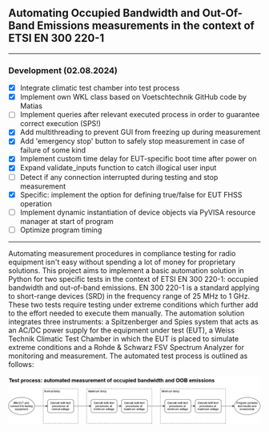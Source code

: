 ## Automating Occupied Bandwidth and Out-Of-Band Emissions measurements in the context of ETSI EN 300 220-1

---
### Development (02.08.2024)

- [x] Integrate climatic test chamber into test process
- [x] Implement own WKL class based on Voetschtechnik GitHub code by Matias
- [ ] Implement queries after relevant executed process in order to guarantee correct execution (SPS!)
- [x] Add multithreading to prevent GUI from freezing up during measurement
- [x] Add 'emergency stop' button to safely stop measurement in case of failure of some kind
- [x] Implement custom time delay for EUT-specific boot time after power on
- [x] Expand validate_inputs function to catch illogical user input
- [ ] Detect if any connection interrupted during testing and stop measurement
- [x] Specific: implement the option for defining true/false for EUT FHSS operation
- [ ] Implement dynamic instantiation of device objects via PyVISA resource manager at start of program
- [ ] Optimize program timing

---

Automating measurement procedures in compliance testing for radio equipment isn't easy without spending a lot of money for proprietary solutions. This project aims to implement a basic automation solution in Python for two specific tests in the context of ETSI EN 300 220-1: occupied bandwidth and out-of-band emissions. EN 300 220-1 is a standard applying to short-range devices (SRD) in the frequency range of 25 MHz to 1 GHz. These two tests require testing under extreme conditions which further add to the effort needed to execute them manually. The automation solution integrates three instruments: a Spitzenberger and Spies system that acts as an AC/DC power supply for the equipment under test (EUT), a Weiss Technik Climatic Test Chamber in which the EUT is placed to simulate extreme conditions and a Rohde & Schwarz FSV Spectrum Analyzer for monitoring and measurement. The automated test process is outlined as follows:

<div style="text-align: center;"><img src="media/testprocess_OB-OOB.png" alt="Automated Test Process Diagram" width="800"/></div>
